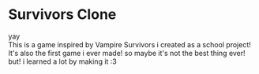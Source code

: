 # Survivors Clone
yay\
This is a game inspired by Vampire Survivors i created as a school project!\
It's also the first game i ever made! so maybe it's not the best thing ever! but! i learned a lot by making it :3
